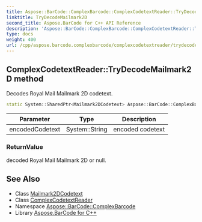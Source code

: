 ```yaml
---
title: Aspose::BarCode::ComplexBarcode::ComplexCodetextReader::TryDecodeMailmark2D method
linktitle: TryDecodeMailmark2D
second_title: Aspose.BarCode for C++ API Reference
description: 'Aspose::BarCode::ComplexBarcode::ComplexCodetextReader::TryDecodeMailmark2D method. Decodes Royal Mail Mailmark 2D codetext in C++.'
type: docs
weight: 400
url: /cpp/aspose.barcode.complexbarcode/complexcodetextreader/trydecodemailmark2d/
---
```

## ComplexCodetextReader::TryDecodeMailmark2D method


Decodes Royal Mail Mailmark 2D codetext.

```cpp
static System::SharedPtr<Mailmark2DCodetext> Aspose::BarCode::ComplexBarcode::ComplexCodetextReader::TryDecodeMailmark2D(System::String encodedCodetext)
```


| Parameter | Type | Description |
| --- | --- | --- |
| encodedCodetext | System::String | encoded codetext |

### ReturnValue

decoded Royal Mail Mailmark 2D or null.

## See Also

* Class [Mailmark2DCodetext](../../mailmark2dcodetext/)
* Class [ComplexCodetextReader](../)
* Namespace [Aspose::BarCode::ComplexBarcode](../../)
* Library [Aspose.BarCode for C++](../../../)
